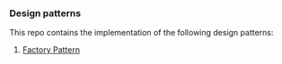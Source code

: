 ### Design patterns ###

This repo contains the implementation of the following design patterns:
1. [Factory Pattern](factory-pattern/Readme.md) 


